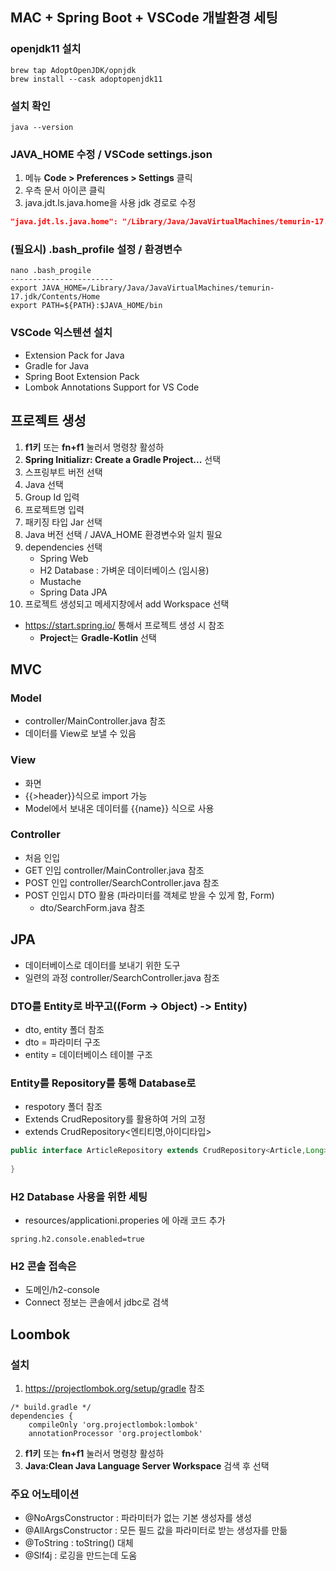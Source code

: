 ## MAC + Spring Boot + VSCode 개발환경 세팅
### openjdk11 설치
```
brew tap AdoptOpenJDK/opnjdk
brew install --cask adoptopenjdk11
```

### 설치 확인
```
java --version
```

### JAVA_HOME 수정 / VSCode settings.json
1. 메뉴 **Code > Preferences > Settings** 클릭
2. 우측 문서 아이콘 클릭
3. java.jdt.ls.java.home을 사용 jdk 경로로 수정
```json
"java.jdt.ls.java.home": "/Library/Java/JavaVirtualMachines/temurin-17.jdk/Contents/Home",
```

### (필요시) .bash_profile 설정 / 환경변수
```
nano .bash_progile
-----------------------
export JAVA_HOME=/Library/Java/JavaVirtualMachines/temurin-17.jdk/Contents/Home
export PATH=${PATH}:$JAVA_HOME/bin
```

### VSCode 익스텐션 설치
- Extension Pack for Java
- Gradle for Java
- Spring Boot Extension Pack
- Lombok Annotations Support for VS Code

## 프로젝트 생성
1. **f1키** 또는 **fn+f1** 눌러서 명령창 활성하
2. **Spring Initializr: Create a Gradle Project...** 선택
3. 스프링부트 버전 선택
4. Java 선택
5. Group Id 입력
6. 프로젝트명 입력
7. 패키징 타입 Jar 선택
8. Java 버전 선택 / JAVA_HOME 환경변수와 일치 필요
9. dependencies 선택
    - Spring Web
    - H2 Database : 가벼운 데이터베이스 (임시용)
    - Mustache
    - Spring Data JPA
10. 프로젝트 생성되고 메세지창에서 add Workspace 선택

- https://start.spring.io/ 통해서 프로젝트 생성 시 참조
  - **Project**는 **Gradle-Kotlin** 선택

## MVC
### Model
- controller/MainController.java 참조
- 데이터를 View로 보낼 수 있음

### View
- 화면
- {{>header}}식으로 import 가능
- Model에서 보내온 데이터를 {{name}} 식으로 사용

### Controller
- 처음 인입
- GET 인입 controller/MainController.java 참조
- POST 인입 controller/SearchController.java 참조
- POST 인입시 DTO 활용 (파라미터를 객체로 받을 수 있게 함, Form)
  - dto/SearchForm.java 참조


## JPA
- 데이터베이스로 데이터를 보내기 위한 도구
- 일련의 과정 controller/SearchController.java 참조
### DTO를 Entity로 바꾸고((Form -> Object) -> Entity)
- dto, entity 폴더 참조
- dto = 파라미터 구조
- entity = 데이터베이스 테이블 구조

### Entity를 Repository를 통해 Database로 
- respotory 폴더 참조
- Extends CrudRepository를 활용하여 거의 고정
- extends CrudRepository<엔티티명,아이디타입>
~~~java
public interface ArticleRepository extends CrudRepository<Article,Long>{
    
}
~~~

### H2 Database 사용을 위한 세팅
- resources/applicationi.properies 에 아래 코드 추가
~~~
spring.h2.console.enabled=true
~~~

### H2 콘솔 접속은 
- 도메인/h2-console
- Connect 정보는 콘솔에서 jdbc로 검색

## Loombok
### 설치
1. https://projectlombok.org/setup/gradle 참조
~~~
/* build.gradle */
dependencies {
	compileOnly 'org.projectlombok:lombok'
	annotationProcessor 'org.projectlombok'
~~~

2. **f1키** 또는 **fn+f1** 눌러서 명령창 활성하
3. **Java:Clean Java Language Server Workspace** 검색 후 선택

### 주요 어노테이션
- @NoArgsConstructor : 파라미터가 없는 기본 생성자를 생성
- @AllArgsConstructor : 모든 필드 값을 파라미터로 받는 생성자를 만듦
- @ToString : toString() 대체
- @Slf4j : 로깅을 만드는데 도움
